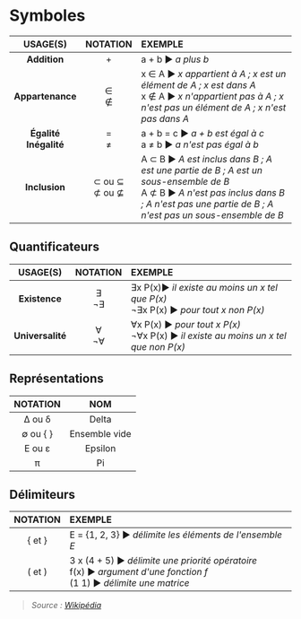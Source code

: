 # Symboles

|USAGE(S)|NOTATION|EXEMPLE|
|:--:|:--:|:--|
|**Addition**|+|a + b ▶ _a plus b_|
|**Appartenance**|∈<br>∉|x ∈ A ▶ _x appartient à A ; x est un élément de A ; x est dans A_<br>x ∉ A ▶ _x n'appartient pas à A ; x n'est pas un élément de A ; x n'est pas dans A_|
|**Égalité**<br>**Inégalité**|=<br>≠|a + b = c ▶ _a + b est égal à c_<br>a ≠ b ▶ _a n'est pas égal à b_|
|**Inclusion**|⊂ ou ⊆<br>⊄ ou ⊈|A ⊂ B ▶ _A est inclus dans B ; A est une partie de B ; A est un sous-ensemble de B_<br>A ⊄ B ▶ _A n'est pas inclus dans B ; A n'est pas une partie de B ; A n'est pas un sous-ensemble de B_|

## Quantificateurs

|USAGE(S)|NOTATION|EXEMPLE|
|:--:|:--:|:--|
|**Existence**|∃<br>¬∃|∃x P(x)▶ _il existe au moins un x tel que P(x)_<br>¬∃x P(x) ▶ _pour tout x non P(x)_|
|**Universalité**|∀<br>¬∀|∀x P(x) ▶ _pour tout x P(x)_<br>¬∀x P(x) ▶ _il existe au moins un x tel que non P(x)_|

## Représentations

|NOTATION|NOM|
|:--:|:--:|
|Δ ou δ|Delta|
|∅ ou { }|Ensemble vide|
|Ε ou ε|Epsilon|
|π|Pi|

## Délimiteurs

|NOTATION|EXEMPLE|
|:--:|:--|
|{ et }|E = {1, 2, 3} ▶ _délimite les éléments de l'ensemble E_|
|( et )|3 x (4 + 5) ▶ _délimite une priorité opératoire_<br>f(x) ▶ _argument d'une fonction f_<br>(1 1) ▶ _délimite une matrice_|

> _Source : [Wikipédia](https://fr.wikipedia.org/wiki/Table_de_symboles_math%C3%A9matiques)_
